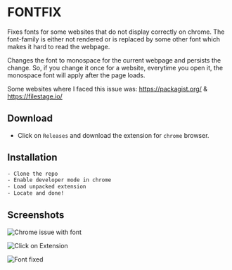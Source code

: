 
# FONTFIX

Fixes fonts for some websites that do not display correctly on chrome. The font-family is either not rendered or is replaced by some other font which makes it hard to read the webpage. 

Changes the font to monospace for the current webpage and persists the change. So, if you change it once for a website, everytime you open it, the monospace font will apply after the page loads. 

Some websites where I faced this issue was: https://packagist.org/ & https://filestage.io/


## Download
- Click on `Releases` and download the extension for `chrome` browser.


## Installation

```bash
- Clone the repo
- Enable developer mode in chrome
- Load unpacked extension
- Locate and done! 
```
    
## Screenshots

![Chrome issue with font](https://i.imgur.com/resMvSl.png)

![Click on Extension](https://i.imgur.com/UVJwYMu.png)

![Font fixed](https://i.imgur.com/4lTO2Lq.png)

